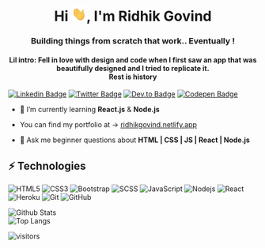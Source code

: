<h1 align="center">Hi <img src="https://raw.githubusercontent.com/RidhikGovind/RidhikGovind/master/wave.gif" width="30px">, I'm Ridhik Govind</h1>  
<h3 align="center">Building things from scratch that work.. Eventually !</h3>  
<h4 align="center">Lil intro: Fell in love with design and code when I first saw an app that was beautifully designed and I tried to replicate it.</br><span>Rest is history</span></h4>

[![Linkedin Badge](https://img.shields.io/badge/-LinkedIn-blue?style=flat-square&logo=Linkedin&logoColor=white&link=https://www.linkedin.com/in/ridhikgovind/)](https://www.linkedin.com/in/ridhikgovind/)
[![Twitter Badge](https://img.shields.io/badge/-Twitter-1da1f2?style=flat-square&logo=twitter&logoColor=white&link=https://twitter.com/fluffyRidz)](https://twitter.com/fluffyRidz)
[![Dev.to Badge](https://img.shields.io/badge/-Dev.to-black?style=flat-square&logo=Dev.to&logoColor=white&link=https://dev.to/ridhikgovind)](https://dev.to/ridhikgovind)
[![Codepen Badge](https://img.shields.io/badge/-Codepen-25272D?style=flat-square&logo=Codepen&logoColor=white&link=https://codepen.io/RidhikGovind)](https://codepen.io/RidhikGovind)

- 🌱 I’m currently learning **React.js** & **Node.js**

- You can find my portfolio at -> [ridhikgovind.netlify.app](https://ridhikgovind.netlify.app)

- 💬 Ask me beginner questions about **HTML | CSS | JS | React | Node.js**  

 ## ⚡ Technologies  
 
![HTML5](https://img.shields.io/badge/-HTML5-E34F26?style=flat-square&logo=html5&logoColor=white)
![CSS3](https://img.shields.io/badge/-CSS3-1572B6?style=flat-square&logo=css3)
![Bootstrap](https://img.shields.io/badge/-Bootstrap-563D7C?style=flat-square&logo=bootstrap&logoColor=white)
![SCSS](https://img.shields.io/badge/-Sass-CF649A?style=flat-square&logo=sass&logoColor=white)
![JavaScript](https://img.shields.io/badge/-JavaScript-black?style=flat-square&logo=javascript)
![Nodejs](https://img.shields.io/badge/-Nodejs-black?style=flat-square&logo=Node.js)
![React](https://img.shields.io/badge/-React-black?style=flat-square&logo=react)
![Heroku](https://img.shields.io/badge/-Heroku-430098?style=flat-square&logo=heroku)
![Git](https://img.shields.io/badge/-Git-black?style=flat-square&logo=git)
![GitHub](https://img.shields.io/badge/-GitHub-181717?style=flat-square&logo=github)  
 
![Github Stats](https://github-readme-stats.vercel.app/api?username=ridhikgovind&count_private=true&show_icons=true&include_all_commits=true)  
![Top Langs](https://github-readme-stats.vercel.app/api/top-langs/?username=ridhikgovind&hide=TeX&layout=compact)
  
![visitors](https://visitor-badge.laobi.icu/badge?page_id=page.id)
